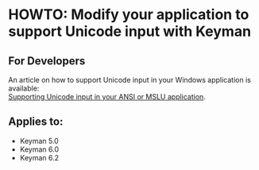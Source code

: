 # HOWTO: Modify your application to support Unicode input with Keyman

<h2>For Developers</h2>

<p>An article on how to support Unicode input in your Windows application is available:<br />
<a href='/keyman/documentation/unicodeinput.php'>Supporting Unicode input in your ANSI or MSLU application</a>.</p>


## Applies to:
 * Keyman 5.0
 * Keyman 6.0
 * Keyman 6.2
